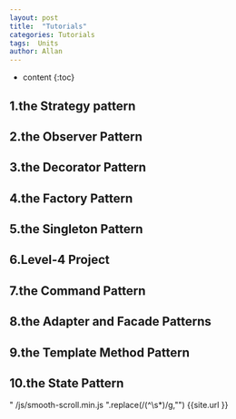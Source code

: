 ```yaml
---
layout: post
title:  "Tutorials"
categories: Tutorials
tags:  Units  
author: Allan
---
```


* content
{:toc}

## 1.the Strategy pattern
## 2.the Observer Pattern
## 3.the Decorator Pattern
## 4.the Factory Pattern
## 5.the Singleton Pattern
## 6.Level-4 Project
## 7.the Command Pattern
## 8.the Adapter and Facade Patterns
## 9.the Template Method Pattern
## 10.the State Pattern
<script>
str ="{{ "/js/main.js "  | prepend: site.baseurl  |  prepend: site.url }}"
document.write(str);
str ="{{ "/js/smooth-scroll.min.js "  | prepend: site.baseurl}}"
document.write(str);
</script>
" /js/smooth-scroll.min.js ".replace(/(^\s*)/g,"")
{{site.url }}
